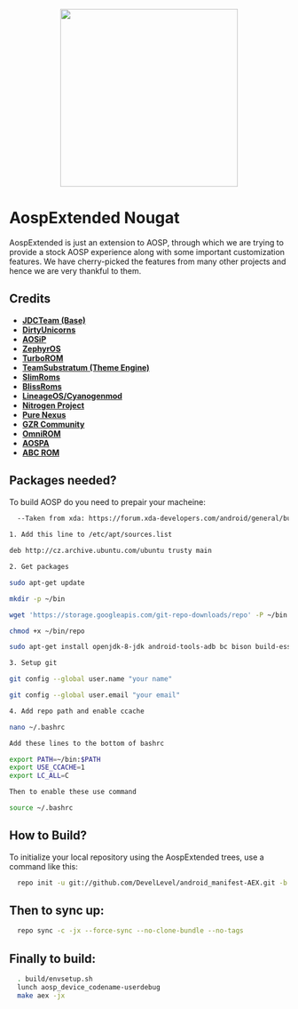 <p align="center">
<img src="https://github.com/AospExtended/manifest/raw/7.1.1/aex_logo.png" width="320px" height="320px" > 
</p>

AospExtended Nougat
===========
AospExtended is just an extension to AOSP, through which we 
are trying to provide a stock AOSP experience along with some important 
customization features. We have cherry-picked the features from many 
other projects and hence we are very thankful to them.

Credits
-------
* [**JDCTeam (Base)**](https://github.com/AOSP-JF-MM)
* [**DirtyUnicorns**](https://github.com/DirtyUnicorns)
* [**AOSiP**](https://github.com/AOSIP)
* [**ZephyrOS**](https://github.com/Zephyr-OS)
* [**TurboROM**](https://github.com/TurboROM)
* [**TeamSubstratum (Theme Engine)**](https://github.com/Substratum)
* [**SlimRoms**](https://github.com/SlimRoms)
* [**BlissRoms**](https://github.com/BlissRoms)
* [**LineageOS/Cyanogenmod**](https://github.com/LineageOS)
* [**Nitrogen Project**](https://github.com/nitrogen-project)
* [**Pure Nexus**](https://github.com/PureNexusProject)
* [**GZR Community**](https://plus.google.com/communities/109330559573276360638)
* [**OmniROM**](https://github.com/omnirom/)
* [**AOSPA**](https://github.com/aospa/)
* [**ABC ROM**](https://github.com/ezio84)

Packages needed?
-------------

To build AOSP do you need to prepair your macheine:

```bash
  --Taken from xda: https://forum.xda-developers.com/android/general/build-aosp-extended-ubuntu-18-04-bionic-t3796500--
  
1. Add this line to /etc/apt/sources.list

deb http://cz.archive.ubuntu.com/ubuntu trusty main

2. Get packages

sudo apt-get update

mkdir -p ~/bin

wget 'https://storage.googleapis.com/git-repo-downloads/repo' -P ~/bin

chmod +x ~/bin/repo

sudo apt-get install openjdk-8-jdk android-tools-adb bc bison build-essential curl flex g++-multilib gcc-multilib gnupg gperf imagemagick lib32ncurses5-dev lib32readline-dev lib32z1-dev libesd0-dev liblz4-tool libncurses5-dev libsdl1.2-dev libssl-dev libwxgtk3.0-dev libxml2 libxml2-utils lzop pngcrush rsync schedtool squashfs-tools xsltproc yasm zip zlib1g-dev git-core python screen

3. Setup git

git config --global user.name "your name"

git config --global user.email "your email"

4. Add repo path and enable ccache

nano ~/.bashrc

Add these lines to the bottom of bashrc

export PATH=~/bin:$PATH
export USE_CCACHE=1
export LC_ALL=C

Then to enable these use command

source ~/.bashrc
```

How to Build?
-------------

To initialize your local repository using the AospExtended trees, use a 
command like this:

```bash
  repo init -u git://github.com/DevelLevel/android_manifest-AEX.git -b 7.x
```
  
Then to sync up:
----------------

```bash
  repo sync -c -jx --force-sync --no-clone-bundle --no-tags
```
Finally to build:
-----------------

```bash
  . build/envsetup.sh
  lunch aosp_device_codename-userdebug
  make aex -jx
```

